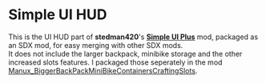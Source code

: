 <!--Read this in github to have all the visuals and formatting: https://github.com/manux32/7dtdSdxMods/tree/master/Manux_SimpleUI_HUD-->
# Simple UI HUD

This is the UI HUD part of **stedman420**'s [**Simple UI Plus**](https://7daystodie.com/forums/showthread.php?67506-Simple-UI-Plus) mod, packaged as an SDX mod, for easy merging with other SDX mods.  
It does not include the larger backpack, minibike storage and the other increased slots features. I packaged those seperately in the mod [Manux_BiggerBackPackMiniBikeContainersCraftingSlots](../Manux_BiggerBackPackMiniBikeContainersCraftingSlots).
